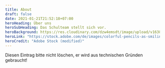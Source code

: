 ```yaml
---
title: About
draft: false
date: 2021-01-21T21:52:18+07:00
heroHeading: Über uns
heroSubHeading: Das Schulteam stellt sich vor.
heroBackground: https://res.cloudinary.com/dzw4emsdt/image/upload/v1638216447/website/AdobeStock_51891331-4-1_Kopie_dxsnxv.webp
heroLink: "https://stock.adobe.com/de/images/colorful-pencils-as-smiling-faces-people-isolated-social-networ/51891331?prev_url=detail"
heroCredit: "Adobe Stock (modified)"
---
```

Diesen Eintrag bitte nicht löschen, er wird aus technischen Gründen gebraucht!